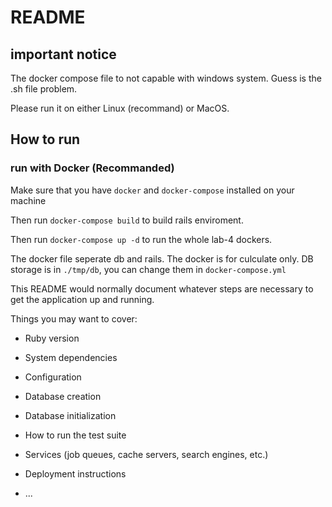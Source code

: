 # README

## important notice
The docker compose file to not capable with windows system. Guess is the .sh file problem.

Please run it on either Linux (recommand) or MacOS.

## How to run

### run with Docker (Recommanded)
Make sure that you have ```docker``` and ```docker-compose``` installed on your machine

Then run ```docker-compose build``` to build rails enviroment.

Then run ```docker-compose up -d``` to run the whole lab-4 dockers.

The docker file seperate db and rails. The docker is for culculate only. DB storage is in ```./tmp/db```, you can change them in ```docker-compose.yml```

This README would normally document whatever steps are necessary to get the
application up and running.

Things you may want to cover:

* Ruby version

* System dependencies

* Configuration

* Database creation

* Database initialization

* How to run the test suite

* Services (job queues, cache servers, search engines, etc.)

* Deployment instructions

* ...
